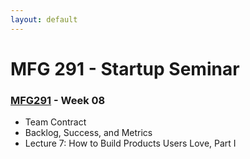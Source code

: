 ```yaml
---
layout: default
---
```


# MFG 291 - Startup Seminar

### [MFG291](../) - Week 08

- Team Contract
- Backlog, Success, and Metrics
- Lecture 7: How to Build Products Users Love, Part I